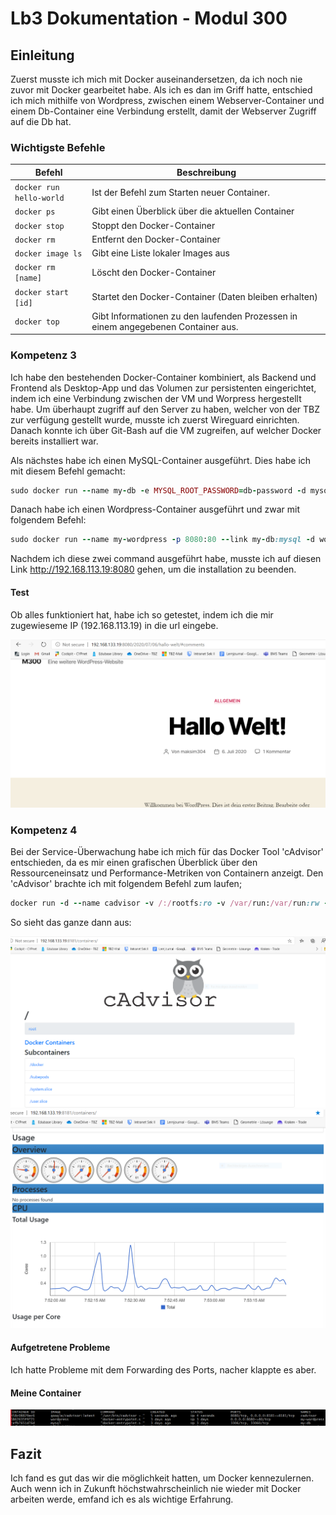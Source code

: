 # Lb3 Dokumentation - Modul 300

## Einleitung

Zuerst musste ich mich mit Docker auseinandersetzen, da ich noch nie zuvor mit Docker gearbeitet habe. Als ich es dan im Griff hatte, entschied ich mich mithilfe von Wordpress, zwischen einem Webserver-Container und einem Db-Container eine Verbindung erstellt, damit der Webserver Zugriff auf die Db hat.

### Wichtigste Befehle
| Befehl                    | Beschreibung                                                      |
| ------------------------- | ----------------------------------------------------------------- | 
| `docker run hello-world`            | Ist der Befehl zum Starten neuer Container. |
| `docker ps`              | Gibt einen Überblick über die aktuellen Container |
| `docker stop`            | Stoppt den Docker-Container                                 |
| `docker rm`         | Entfernt den Docker-Container                   |
| `docker image ls`             | Gibt eine Liste lokaler Images aus                  |
| `docker rm [name]`          | Löscht den Docker-Container                                |
| `docker start [id]`            | Startet den Docker-Container (Daten bleiben erhalten)                          |
| `docker top`            | Gibt Informationen zu den laufenden Prozessen in einem angegebenen Container aus.                       |


### Kompetenz 3

Ich habe den bestehenden Docker-Container kombiniert, als Backend und Frontend als Desktop-App und das Volumen zur persistenten eingerichtet, indem ich eine Verbindung zwischen der VM und Worpress hergestellt habe. Um überhaupt zugriff auf den Server zu haben, welcher von der TBZ zur verfügung gestellt wurde, musste ich zuerst Wireguard einrichten. Danach konnte ich über Git-Bash auf die VM zugreifen, auf welcher Docker bereits installiert war.

Als nächstes habe ich einen MySQL-Container ausgeführt. Dies habe ich mit diesem Befehl gemacht:

```Ruby
sudo docker run --name my-db -e MYSQL_ROOT_PASSWORD=db-password -d mysql
```

Danach habe ich einen Wordpress-Container ausgeführt und zwar mit folgendem Befehl:
```Ruby
sudo docker run --name my-wordpress -p 8080:80 --link my-db:mysql -d wordpress
```
Nachdem ich diese zwei command ausgeführt habe, musste ich auf diesen Link http://192.168.113.19:8080 gehen, um die installation zu beenden. 


#### Test

Ob alles funktioniert hat, habe ich so getestet, indem ich die mir zugewieseme IP (192.168.113.19) in die url eingebe.

![](https://github.com/maksim304/M300/blob/master/LB3/img/wordpress-hallo%20welt.PNG)

 ### Kompetenz 4

 Bei der Service-Überwachung habe ich mich für das Docker Tool 'cAdvisor' entschieden, da es mir einen grafischen Überblick über den Ressourceneinsatz und Performance-Metriken von Containern anzeigt. Den 'cAdvisor' brachte ich mit folgendem Befehl zum laufen;

 ```Ruby
 docker run -d --name cadvisor -v /:/rootfs:ro -v /var/run:/var/run:rw -v /sys:/sys:ro -v /var/lib/docker/:/var/lib/docker:ro -p 8181:8080 google/cadvisor:latest
 ```
 

 So sieht das ganze dann aus:

 ![](https://github.com/maksim304/M300/blob/master/LB3/img/cadvisor1.PNG)
 ![](https://github.com/maksim304/M300/blob/master/LB3/img/cadvisor2.PNG)


#### Aufgetretene Probleme 

Ich hatte Probleme mit dem Forwarding des Ports, nacher klappte es aber.

#### Meine Container
 ![](https://github.com/maksim304/M300/blob/master/LB3/img/conatiner.PNG)

## Fazit

Ich fand es gut das wir die möglichkeit hatten, um Docker kennezulernen. Auch wenn ich in Zukunft höchstwahrscheinlich nie wieder mit Docker arbeiten werde, emfand ich es als wichtige Erfahrung.









